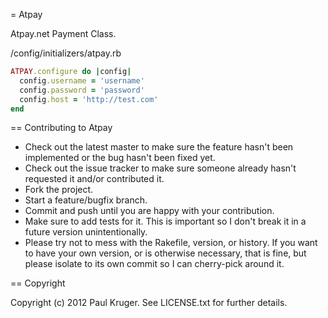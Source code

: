 = Atpay

Atpay.net Payment Class.

/config/initializers/atpay.rb

```ruby
ATPAY.configure do |config|
  config.username = 'username'
  config.password = 'password'
  config.host = 'http://test.com'
end
```
== Contributing to Atpay
 
* Check out the latest master to make sure the feature hasn't been implemented or the bug hasn't been fixed yet.
* Check out the issue tracker to make sure someone already hasn't requested it and/or contributed it.
* Fork the project.
* Start a feature/bugfix branch.
* Commit and push until you are happy with your contribution.
* Make sure to add tests for it. This is important so I don't break it in a future version unintentionally.
* Please try not to mess with the Rakefile, version, or history. If you want to have your own version, or is otherwise necessary, that is fine, but please isolate to its own commit so I can cherry-pick around it.

== Copyright

Copyright (c) 2012 Paul Kruger. See LICENSE.txt for further details.

